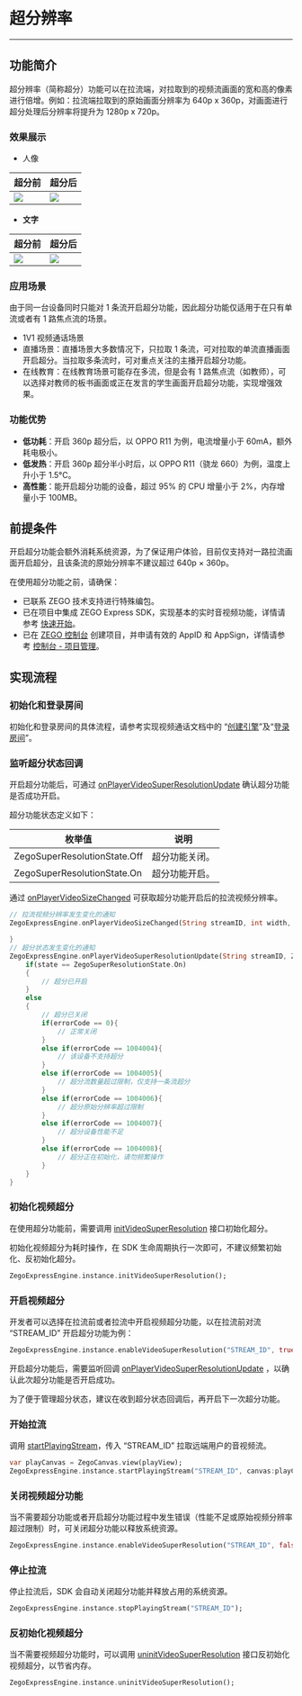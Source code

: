 # 超分辨率

- - -

## 功能简介

超分辨率（简称超分）功能可以在拉流端，对拉取到的视频流画面的宽和高的像素进行倍增。例如：拉流端拉取到的原始画面分辨率为 640p x 360p，对画面进行超分处理后分辨率将提升为 1280p x 720p。


### 效果展示

- 人像

|超分前|超分后|
|-|-|
|<Frame width="512" height="auto" caption=""><img src="https://doc-media.zego.im/sdk-doc/Pics/VideoSuperResolution/portrait_360.jpg" /></Frame>| <Frame width="512" height="auto" caption=""><img src="https://doc-media.zego.im/sdk-doc/Pics/VideoSuperResolution/portrait_720.jpg" /></Frame>|




- **文字**

|超分前|超分后|
|-|-|
|<Frame width="512" height="auto" caption=""><img src="https://doc-media.zego.im/sdk-doc/Pics/VideoSuperResolution/text_360.jpg" /></Frame>| <Frame width="512" height="auto" caption=""><img src="https://doc-media.zego.im/sdk-doc/Pics/VideoSuperResolution/text_720.jpg" /></Frame>|



### 应用场景

<Warning title="注意">
由于同一台设备同时只能对 1 条流开启超分功能，因此超分功能仅适用于在只有单流或者有 1 路焦点流的场景。
</Warning>

- 1V1 视频通话场景
- 直播场景：直播场景大多数情况下，只拉取 1 条流，可对拉取的单流直播画面开启超分。当拉取多条流时，可对重点关注的主播开启超分功能。
- 在线教育：在线教育场景可能存在多流，但是会有 1 路焦点流（如教师），可以选择对教师的板书画面或正在发言的学生画面开启超分功能，实现增强效果。

### 功能优势

- **低功耗**：开启 360p 超分后，以 OPPO R11 为例，电流增量小于 60mA，额外耗电极小。
- **低发热**：开启 360p 超分半小时后，以 OPPO R11（骁龙 660）为例，温度上升小于 1.5°C。
- **高性能**：能开启超分功能的设备，超过 95% 的 CPU 增量小于 2%，内存增量小于 100MB。



## 前提条件

<Warning title="注意">


开启超分功能会额外消耗系统资源，为了保证用户体验，目前仅支持对一路拉流画面开启超分，且该条流的原始分辨率不建议超过 640p × 360p。


</Warning>



在使用超分功能之前，请确保：

- 已联系 ZEGO 技术支持进行特殊编包。
- 已在项目中集成 ZEGO Express SDK，实现基本的实时音视频功能，详情请参考 [快速开始](/real-time-video-android-java/quick-start/integrating-sdk)。
- 已在 [ZEGO 控制台](https://console.zego.im) 创建项目，并申请有效的 AppID 和 AppSign，详情请参考 [控制台 - 项目管理](/console-old/project-management)。


## 实现流程

### 初始化和登录房间

初始化和登录房间的具体流程，请参考实现视频通话文档中的 “[创建引擎](https://doc-zh.zego.im/article/7634#创建引擎)”及“[登录房间](https://doc-zh.zego.im/article/7634#登录房间)”。

### 监听超分状态回调

开启超分功能后，可通过 [onPlayerVideoSuperResolutionUpdate](https://doc-zh.zego.im/unique-api/express-video-sdk/zh/dart_flutter/zego_express_engine/ZegoExpressEngine/onPlayerVideoSuperResolutionUpdate.html) 确认超分功能是否成功开启。

超分功能状态定义如下：

|枚举值|说明|
|-|-|
|ZegoSuperResolutionState.Off| 超分功能关闭。|
|ZegoSuperResolutionState.On|超分功能开启。|

通过 [onPlayerVideoSizeChanged](https://doc-zh.zego.im/unique-api/express-video-sdk/zh/dart_flutter/zego_express_engine/ZegoExpressEngine/onPlayerVideoSizeChanged.html) 可获取超分功能开启后的拉流视频分辨率。

```dart
// 拉流视频分辨率发生变化的通知
ZegoExpressEngine.onPlayerVideoSizeChanged(String streamID, int width, int height) {

}
// 超分状态发生变化的通知
ZegoExpressEngine.onPlayerVideoSuperResolutionUpdate(String streamID, ZegoSuperResolutionState state, int errorCode) {
    if(state == ZegoSuperResolutionState.On)
    {
        // 超分已开启
    }
    else
    {
        // 超分已关闭
        if(errorCode == 0){
            // 正常关闭
        }
        else if(errorCode == 1004004){
            // 该设备不支持超分
        }
        else if(errorCode == 1004005){
            // 超分流数量超过限制，仅支持一条流超分
        }
        else if(errorCode == 1004006){
            // 超分原始分辨率超过限制
        }
        else if(errorCode == 1004007){
            // 超分设备性能不足
        }
        else if(errorCode == 1004008){
            // 超分正在初始化，请勿频繁操作
        }
    }
}
```

### 初始化视频超分

在使用超分功能前，需要调用 [initVideoSuperResolution](https://doc-zh.zego.im/unique-api/express-video-sdk/zh/dart_flutter/zego_express_engine/ZegoExpressEnginePlayer/initVideoSuperResolution.html) 接口初始化超分。

<Warning title="注意">

初始化视频超分为耗时操作，在 SDK 生命周期执行一次即可，不建议频繁初始化、反初始化超分。

</Warning>



```dart
ZegoExpressEngine.instance.initVideoSuperResolution();
```

### 开启视频超分

开发者可以选择在拉流前或者拉流中开启视频超分功能，以在拉流前对流 “STREAM_ID” 开启超分功能为例：

```dart
ZegoExpressEngine.instance.enableVideoSuperResolution("STREAM_ID", true);
```

开启超分功能后，需要监听回调 [onPlayerVideoSuperResolutionUpdate](https://doc-zh.zego.im/unique-api/express-video-sdk/zh/dart_flutter/zego_express_engine/ZegoExpressEngine/onPlayerVideoSuperResolutionUpdate.html) ，以确认此次超分功能是否开启成功。

<Warning title="注意">

为了便于管理超分状态，建议在收到超分状态回调后，再开启下一次超分功能。

</Warning>



### 开始拉流

调用 [startPlayingStream](https://doc-zh.zego.im/unique-api/express-video-sdk/zh/dart_flutter/zego_express_engine/ZegoExpressEnginePlayer/startPlayingStream.html)，传入 “STREAM_ID” 拉取远端用户的音视频流。

```dart
var playCanvas = ZegoCanvas.view(playView);
ZegoExpressEngine.instance.startPlayingStream("STREAM_ID", canvas:playCanvas);
```

### 关闭视频超分功能

当不需要超分功能或者开启超分功能过程中发生错误（性能不足或原始视频分辨率超过限制）时，可关闭超分功能以释放系统资源。

```dart
ZegoExpressEngine.instance.enableVideoSuperResolution("STREAM_ID", false);
```

### 停止拉流

停止拉流后，SDK 会自动关闭超分功能并释放占用的系统资源。

```dart
ZegoExpressEngine.instance.stopPlayingStream("STREAM_ID");
```

### 反初始化视频超分

当不需要视频超分功能时，可以调用 [uninitVideoSuperResolution](https://doc-zh.zego.im/unique-api/express-video-sdk/zh/dart_flutter/zego_express_engine/ZegoExpressEnginePlayer/uninitVideoSuperResolution.html) 接口反初始化视频超分，以节省内存。

```dart
ZegoExpressEngine.instance.uninitVideoSuperResolution();
```
